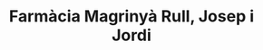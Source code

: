 ---
title: "Farmàcia Magrinyà Rull, Josep i Jordi"
url: /barcelona/farmacia-magrinya-rull-josep-i-jordi/
shop: farmacia
---